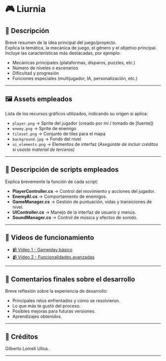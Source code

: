 # 🎮 Liurnia 

## 📜 Descripción
Breve resumen de la idea principal del juego/proyecto.  
Explica la temática, la mecánica de juego, el género y el objetivo principal.  
Incluye las características más destacadas, por ejemplo:
- Mecánicas principales (plataformas, disparos, puzzles, etc.)
- Número de niveles o escenarios
- Dificultad y progresión
- Funciones especiales (multijugador, IA, personalización, etc.)

---

## 🖼️ Assets empleados
Lista de los recursos gráficos utilizados, indicando su origen si aplica:
- `player.png` → Sprite del jugador (creado por mí / tomado de [fuente])
- `enemy.png` → Sprite de enemigo
- `tileset.png` → Conjunto de tiles para el mapa
- `background.jpg` → Fondo del nivel
- `ui_elements.png` → Elementos de interfaz
*(Asegúrate de incluir créditos si usaste material de terceros)*

---

## 🧩 Descripción de scripts empleados
Explica brevemente la función de cada script:
- **PlayerController.cs** → Control del movimiento y acciones del jugador.
- **EnemyAI.cs** → Comportamiento de enemigos.
- **GameManager.cs** → Gestión de puntuación, vidas y transiciones de nivel.
- **UIController.cs** → Manejo de la interfaz de usuario y menús.
- **SoundManager.cs** → Control de música y efectos de sonido.

---

## 🎥 Videos de funcionamiento
- [📹 Video 1 - Gameplay básico](URL_DEL_VIDEO_1)  
- [📹 Video 2 - Funcionalidades avanzadas](URL_DEL_VIDEO_2)  

---

## 💭 Comentarios finales sobre el desarrollo
Breve reflexión sobre la experiencia de desarrollo:
- Principales retos enfrentados y cómo se resolvieron.
- Lo que más te gustó del proceso.
- Posibles mejoras para futuras versiones.
- Aprendizajes obtenidos.

---

## 📌 Créditos
Gilberto Lomeli Ulloa. 

---

